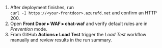 <!-- ...existing intro... -->
1. After deployment finishes, run  
   `curl -I https://<your-frontdoor>.azurefd.net` and confirm an HTTP 200.
2. Open **Front Door ▸ WAF ▸ chat-waf** and verify default rules are in *Prevention* mode.
3. From GitHub **Actions ▸ Load Test** trigger the *Load Test* workflow manually and review results in the run summary.
